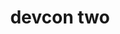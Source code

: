 ﻿---
number: 2
title: devcon two
description: "The start of Devcon 2 came alongside one of the most (in)famous moments in Ethereum's early history as a set of Denial of Service attacks were launched against the network just hours before the event was set to begin. With many of the most formidable builders in the ecosystem gathered together in Shanghai, China in September of 2016, they planned emergency upgrades backstage to restore full functionality to the network, before stepping forward only minutes and hours later to speak to the future of the network on stage."
location: 'Shanghai, China'
startDate: 2016-09-19
endDate: 2016-09-21
image_1: ../../../static/assets/uploads/editions/devcon-2_1.png
image_2: ../../../static/assets/uploads/editions/devcon-2_2.png
image_3: ../../../static/assets/uploads/editions/devcon-2_2.png
image_title: ../../../static/assets/uploads/editions/devcon-2_title.png
urls:
  - title: Playlist
    url: /archive/playlists/devcon-2/
---
